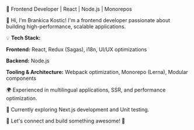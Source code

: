 🚀 Frontend Developer | React | Node.js | Monorepos

👋 Hi, I'm Brankica Kostic! I'm a frontend developer passionate about building high-performance, scalable applications.

💡 <b>Tech Stack:</b>

<b>Frontend:</b> React, Redux (Sagas), i18n, UI/UX optimizations

<b>Backend:</b> Node.js

<b>Tooling & Architecture:</b> Webpack optimization, Monorepo (Lerna), Modular components

🌍 Experienced in multilingual applications, SSR, and performance optimization.

📌 Currently exploring Next.js development and Unit testing.

🔗 Let's connect and build something awesome! 🚀
